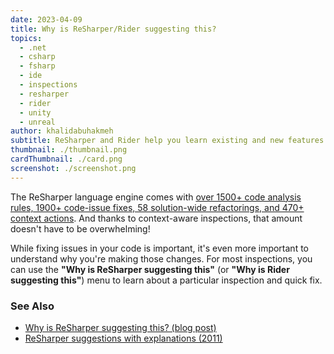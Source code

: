 ```yaml
---
date: 2023-04-09
title: Why is ReSharper/Rider suggesting this?
topics:
  - .net
  - csharp
  - fsharp
  - ide
  - inspections
  - resharper
  - rider
  - unity
  - unreal
author: khalidabuhakmeh
subtitle: ReSharper and Rider help you learn existing and new features of .NET!
thumbnail: ./thumbnail.png
cardThumbnail: ./card.png
screenshot: ./screenshot.png
---
```

The ReSharper language engine comes with [over 1500+ code analysis rules, 1900+ code-issue fixes, 58 solution-wide refactorings, and 470+ context actions](https://www.jetbrains.com/resharper/compare/resharper-vs-visual-studio/).
And thanks to context-aware inspections, that amount doesn't have to be overwhelming!

While fixing issues in your code is important, it's even more important to understand why you're making those changes.
For most inspections, you can use the **"Why is ReSharper suggesting this"** (or **"Why is Rider suggesting this"**) menu to learn about a particular inspection and quick fix.

### See Also
- [Why is ReSharper suggesting this? (blog post)](https://blog.jetbrains.com/dotnet/2023/03/20/why-is-resharper-suggesting-this/)
- [ReSharper suggestions with explanations (2011)](https://blog.jetbrains.com/dotnet/2011/03/22/resharper-enhances-suggestions-with-explanations/)
